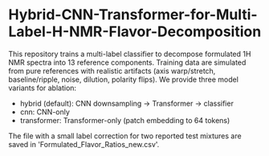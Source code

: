 # Hybrid-CNN-Transformer-for-Multi-Label-H-NMR-Flavor-Decomposition

This repository trains a multi-label classifier to decompose formulated 1H NMR spectra into 13 reference components.
Training data are simulated from pure references with realistic artifacts (axis warp/stretch, baseline/ripple, noise,
dilution, polarity flips). We provide three model variants for ablation:
- hybrid (default): CNN downsampling → Transformer → classifier
- cnn: CNN-only
- transformer: Transformer-only (patch embedding to 64 tokens)
 
The file with a small label correction for two reported test mixtures are saved in 'Formulated_Flavor_Ratios_new.csv'.

